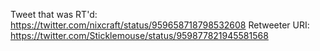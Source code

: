 Tweet that was RT'd: https://twitter.com/nixcraft/status/959658718798532608
Retweeter URI: https://twitter.com/Sticklemouse/status/959877821945581568
